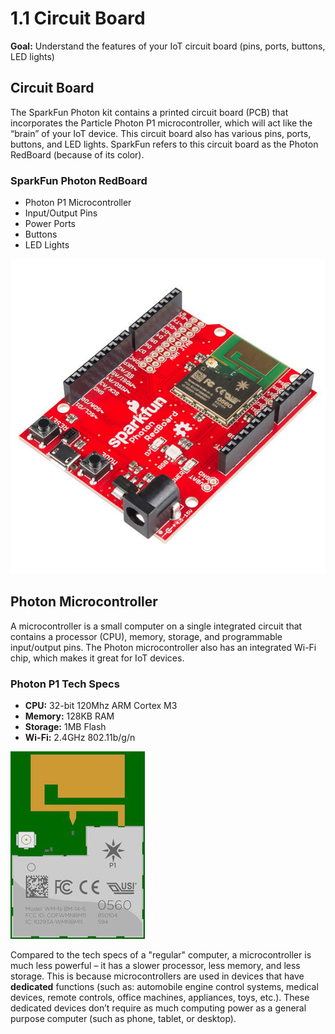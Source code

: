 # 1.1 Circuit Board

**Goal:**  Understand the features of your IoT circuit board \(pins, ports, buttons, LED lights\)

## Circuit Board

The SparkFun Photon kit contains a printed circuit board \(PCB\) that incorporates the Particle Photon P1 microcontroller, which will act like the “brain” of your IoT device. This circuit board also has various pins, ports, buttons, and LED lights. SparkFun refers to this circuit board as the Photon RedBoard \(because of its color\).

### SparkFun Photon RedBoard

* Photon P1 Microcontroller
* Input/Output Pins
* Power Ports
* Buttons
* LED Lights

![SparkFun Photon RedBoard](../../.gitbook/assets/photon-redboard.jpg)

## Photon Microcontroller

A microcontroller is a small computer on a single integrated circuit that contains a processor \(CPU\), memory, storage, and programmable input/output pins. The Photon microcontroller also has an integrated Wi-Fi chip, which makes it great for IoT devices.

### Photon P1 Tech Specs

* **CPU:** 32-bit 120Mhz ARM Cortex M3
* **Memory:** 128KB RAM
* **Storage:** 1MB Flash
* **Wi-Fi:** 2.4GHz 802.11b/g/n

![Photon P1 Microcontroller](../../.gitbook/assets/photon-p1-module.jpg)

Compared to the tech specs of a "regular" computer, a microcontroller is much less powerful – it has a slower processor, less memory, and less storage. This is because microcontrollers are used in devices that have **dedicated** functions \(such as: automobile engine control systems, medical devices, remote controls, office machines, appliances, toys, etc.\). These dedicated devices don’t require as much computing power as a general purpose computer \(such as phone, tablet, or desktop\).

